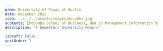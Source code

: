 ```yaml
---
name: University of Texas at Austin
date: December 2022
icon: ../../../assets/images/mccombs.jpg
subtexts: [McCombs School of Business, BBA in Management Information Systems, 'Final GPA: 3.74']
description: '4 Semesters University Honors'

isDraft: false
sortOrder: 1
---
```

